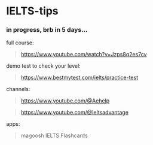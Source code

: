 # IELTS-tips 
### in progress, brb in 5 days...
full course:
>https://www.youtube.com/watch?v=Jzps8q2es7cv

demo test to check your level:
>https://www.bestmytest.com/ielts/practice-test

channels: 
>https://www.youtube.com/@Aehelp

>https://www.youtube.com/@Ieltsadvantage

apps:
>magoosh IELTS Flashcards
